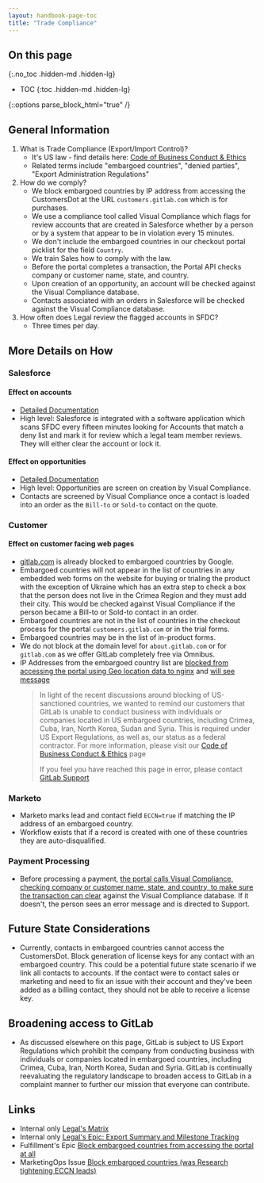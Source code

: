 ```yaml
---
layout: handbook-page-toc
title: "Trade Compliance"
---
```


## On this page
{:.no_toc .hidden-md .hidden-lg}

- TOC
{:toc .hidden-md .hidden-lg}

{::options parse_block_html="true" /}

## General Information

1. What is Trade Compliance (Export/Import Control)?
    - It's US law - find details here: [Code of Business Conduct & Ethics](/handbook/legal/gitlab-code-of-business-conduct-and-ethics/)
    - Related terms include "embargoed countries", "denied parties", "Export Administration Regulations"
1. How do we comply?
    - We block embargoed countries by IP address from accessing the CustomersDot at the URL `customers.gitlab.com` which is for purchases.
    - We use a compliance tool called Visual Compliance which flags for review accounts that are created in Salesforce whether by a person or by a system that appear to be in violation every 15 minutes.
    - We don't include the embargoed countries in our checkout portal picklist for the field `Country`.
    - We train Sales how to comply with the law.
    - Before the portal completes a transaction, the Portal API checks company or customer name, state, and country.
    - Upon creation of an opportunity, an account will be checked against the Visual Compliance database.
    - Contacts associated with an orders in Salesforce will be checked against the Visual Compliance database.
1. How often does Legal review the flagged accounts in SFDC?
    - Three times per day.

## More Details on How

### Salesforce

#### Effect on accounts

- [Detailed Documentation](/handbook/sales/field-operations/order-processing/)
- High level: Salesforce is integrated with a software application which scans SFDC every fifteen minutes looking for Accounts that match a deny list and mark it for review which a legal team member reviews.
    They will either clear the account or lock it.

#### Effect on opportunities

- [Detailed Documentation](/handbook/sales/field-operations/gtm-resources/)
- High level: Opportunities are screen on creation by Visual Compliance.
- Contacts are screened by Visual Compliance once a contact is loaded into an order as the `Bill-to` or `Sold-to` contact on the quote.

### Customer

#### Effect on customer facing web pages

- [gitlab.com](https://gitlab.com/) is already blocked to embargoed countries by Google.
- Embargoed countries will not appear in the list of countries in any embedded web forms on the website for buying or trialing the product with the exception of Ukraine which has an extra step to check a box that the person does not live in the Crimea Region and they must add their city. This would be checked against Visual Compliance if the person became a Bill-to or Sold-to contact in an order.
- Embargoed countries are not in the list of countries in the checkout process for the portal `customers.gitlab.com` or in the trial forms.
- Embargoed countries may be in the list of in-product forms.
- We do not block at the domain level for `about.gitlab.com` or for `gitlab.com` as we offer GitLab completely free via Omnibus.
- IP Addresses from the embargoed country list are [blocked from accessing the portal using Geo location data to nginx](https://gitlab.com/gitlab-com/gl-infra/infrastructure/issues/7439) and [will see message](https://gitlab.com/gitlab-org/customers-gitlab-com/issues/600)
    > In light of the recent discussions around blocking of US-sanctioned countries, we wanted to remind our customers that GitLab is unable to conduct business with individuals or companies located in US embargoed countries, including Crimea, Cuba, Iran, North Korea, Sudan and Syria.
    > This is required under US Export Regulations, as well as, our status as a federal contractor.
    > For more information, please visit our [Code of Business Conduct & Ethics](/handbook/legal/gitlab-code-of-business-conduct-and-ethics/) page
    >
    > If you feel you have reached this page in error, please contact [GitLab Support](https://support.gitlab.com/hc/en-us)

### Marketo

- Marketo marks lead and contact field `ECCN=true` if matching the IP address of an embargoed country.
- Workflow exists that if a record is created with one of these countries they are auto-disqualified.

### Payment Processing

- Before processing a payment, [the portal calls Visual Compliance, checking company or customer name, state, and country, to make sure the transaction can clear](https://gitlab.com/gitlab-org/customers-gitlab-com/merge_requests/377) against the Visual Compliance database.
    If it doesn't, the person sees an error message and is directed to Support.

## Future State Considerations

- Currently, contacts in embargoed countries cannot access the CustomersDot.
    Block generation of license keys for any contact with an embargoed country.
    This could be a potential future state scenario if we link all contacts to accounts.
    If the contact were to contact sales or marketing and need to fix an issue with their account and they've been added as a billing contact, they should not be able to receive a license key.

## Broadening access to GitLab

- As discussed elsewhere on this page, GitLab is subject to US Export Regulations which prohibit the company from conducting business with individuals or companies located in embargoed countries, including Crimea, Cuba, Iran, North Korea, Sudan and Syria. GitLab is continually reevaluating the regulatory landscape to broaden access to GitLab in a complaint manner to further our mission that everyone can contribute.

## Links

- Internal only [Legal's Matrix](https://docs.google.com/spreadsheets/d/1MW7Djn4CsxKLk643eh2PI0yMIf4FjG15gMZftNMLe0Q/edit#gid=500140507)
- Internal only [Legal's Epic: Export Summary and Milestone Tracking](https://gitlab.com/groups/gitlab-com/-/epics/121)
- Fulfillment's Epic [Block embargoed countries from accessing the portal at all](https://gitlab.com/gitlab-org/customers-gitlab-com/issues/600)
- MarketingOps Issue [Block embargoed countries (was Research tightening ECCN leads)](https://gitlab.com/gitlab-com/marketing/marketing-operations/issues/794)
